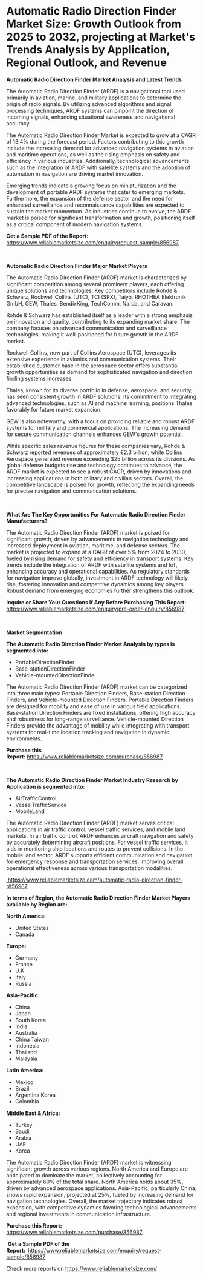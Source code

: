 <p><h1>Automatic Radio Direction Finder Market Size: Growth Outlook from 2025 to 2032, projecting at Market's Trends Analysis by Application, Regional Outlook, and Revenue</h1></p><p><strong>Automatic Radio Direction Finder Market Analysis and Latest Trends</strong></p>
<p><p>The Automatic Radio Direction Finder (ARDF) is a navigational tool used primarily in aviation, marine, and military applications to determine the origin of radio signals. By utilizing advanced algorithms and signal processing techniques, ARDF systems can pinpoint the direction of incoming signals, enhancing situational awareness and navigational accuracy.</p><p>The Automatic Radio Direction Finder Market is expected to grow at a CAGR of 13.4% during the forecast period. Factors contributing to this growth include the increasing demand for advanced navigation systems in aviation and maritime operations, as well as the rising emphasis on safety and efficiency in various industries. Additionally, technological advancements such as the integration of ARDF with satellite systems and the adoption of automation in navigation are driving market innovation. </p><p>Emerging trends indicate a growing focus on miniaturization and the development of portable ARDF systems that cater to emerging markets. Furthermore, the expansion of the defense sector and the need for enhanced surveillance and reconnaissance capabilities are expected to sustain the market momentum. As industries continue to evolve, the ARDF market is poised for significant transformation and growth, positioning itself as a critical component of modern navigation systems.</p></p>
<p><strong>Get a Sample PDF of the Report:&nbsp;</strong> <a href="https://www.reliablemarketsize.com/enquiry/request-sample/856987?utm_campaign=2291&utm_medium=2&utm_source=Github&utm_content=ia&utm_term=16022025&utm_id=automatic-radio-direction-finder">https://www.reliablemarketsize.com/enquiry/request-sample/856987</a></p>
<p>&nbsp;</p>
<p><strong>Automatic Radio Direction Finder Major Market Players</strong></p>
<p><p>The Automatic Radio Direction Finder (ARDF) market is characterized by significant competition among several prominent players, each offering unique solutions and technologies. Key competitors include Rohde & Schwarz, Rockwell Collins (UTC), TCI (SPX), Taiyo, RHOTHEA Elektronik GmbH, GEW, Thales, BendixKing, TechComm, Narda, and Caravan.</p><p>Rohde & Schwarz has established itself as a leader with a strong emphasis on innovation and quality, contributing to its expanding market share. The company focuses on advanced communication and surveillance technologies, making it well-positioned for future growth in the ARDF market.</p><p>Rockwell Collins, now part of Collins Aerospace (UTC), leverages its extensive experience in avionics and communication systems. Their established customer base in the aerospace sector offers substantial growth opportunities as demand for sophisticated navigation and direction finding systems increases.</p><p>Thales, known for its diverse portfolio in defense, aerospace, and security, has seen consistent growth in ARDF solutions. Its commitment to integrating advanced technologies, such as AI and machine learning, positions Thales favorably for future market expansion.</p><p>GEW is also noteworthy, with a focus on providing reliable and robust ARDF systems for military and commercial applications. The increasing demand for secure communication channels enhances GEW's growth potential.</p><p>While specific sales revenue figures for these companies vary, Rohde & Schwarz reported revenues of approximately €2.3 billion, while Collins Aerospace generated revenue exceeding $25 billion across its divisions. As global defense budgets rise and technology continues to advance, the ARDF market is expected to see a robust CAGR, driven by innovations and increasing applications in both military and civilian sectors. Overall, the competitive landscape is poised for growth, reflecting the expanding needs for precise navigation and communication solutions.</p></p>
<p>&nbsp;</p>
<p><strong>What Are The Key Opportunities For Automatic Radio Direction Finder Manufacturers?</strong></p>
<p><p>The Automatic Radio Direction Finder (ARDF) market is poised for significant growth, driven by advancements in navigation technology and increased deployment in aviation, maritime, and defense sectors. The market is projected to expand at a CAGR of over 5% from 2024 to 2030, fueled by rising demand for safety and efficiency in transport systems. Key trends include the integration of ARDF with satellite systems and IoT, enhancing accuracy and operational capabilities. As regulatory standards for navigation improve globally, investment in ARDF technology will likely rise, fostering innovation and competitive dynamics among key players. Robust demand from emerging economies further strengthens this outlook.</p></p>
<p><strong>Inquire or Share Your Questions If Any Before Purchasing This Report:</strong> <a href="https://www.reliablemarketsize.com/enquiry/pre-order-enquiry/856987?utm_campaign=2291&utm_medium=2&utm_source=Github&utm_content=ia&utm_term=16022025&utm_id=automatic-radio-direction-finder">https://www.reliablemarketsize.com/enquiry/pre-order-enquiry/856987</a></p>
<p>&nbsp;</p>
<p><strong>Market Segmentation</strong></p>
<p><strong>The Automatic Radio Direction Finder Market Analysis by types is segmented into:</strong></p>
<p><ul><li>PortableDirectionFinder</li><li>Base-stationDirectionFinder</li><li>Vehicle-mountedDirectionFinde</li></ul></p>
<p><p>The Automatic Radio Direction Finder (ARDF) market can be categorized into three main types: Portable Direction Finders, Base-station Direction Finders, and Vehicle-mounted Direction Finders. Portable Direction Finders are designed for mobility and ease of use in various field applications. Base-station Direction Finders are fixed installations, offering high accuracy and robustness for long-range surveillance. Vehicle-mounted Direction Finders provide the advantage of mobility while integrating with transport systems for real-time location tracking and navigation in dynamic environments.</p></p>
<p><strong>Purchase this Report:&nbsp;</strong><a href="https://www.reliablemarketsize.com/purchase/856987?utm_campaign=2291&utm_medium=2&utm_source=Github&utm_content=ia&utm_term=16022025&utm_id=automatic-radio-direction-finder">https://www.reliablemarketsize.com/purchase/856987</a></p>
<p>&nbsp;</p>
<p><strong>The Automatic Radio Direction Finder Market Industry Research by Application is segmented into:</strong></p>
<p><ul><li>AirTrafficControl</li><li>VesselTrafficService</li><li>MobileLand</li></ul></p>
<p><p>The Automatic Radio Direction Finder (ARDF) market serves critical applications in air traffic control, vessel traffic services, and mobile land markets. In air traffic control, ARDF enhances aircraft navigation and safety by accurately determining aircraft positions. For vessel traffic services, it aids in monitoring ship locations and routes to prevent collisions. In the mobile land sector, ARDF supports efficient communication and navigation for emergency response and transportation services, improving overall operational effectiveness across various transportation modalities.</p></p>
<p><a href="https://www.reliablemarketsize.com/automatic-radio-direction-finder-r856987?utm_campaign=2291&utm_medium=2&utm_source=Github&utm_content=ia&utm_term=16022025&utm_id=automatic-radio-direction-finder">&nbsp;https://www.reliablemarketsize.com/automatic-radio-direction-finder-r856987</a></p>
<p><strong>In terms of Region, the Automatic Radio Direction Finder Market Players available by Region are:</strong></p>
<p>
    <p> <strong> North America: </strong>
        <ul>
            <li>United States</li>
            <li>Canada</li>
        </ul>
        </p> 
    <p> <strong> Europe: </strong>
        <ul>
            <li>Germany</li>
            <li>France</li>
            <li>U.K.</li>
            <li>Italy</li>
            <li>Russia</li>
        </ul>
        </p> 
    <p> <strong> Asia-Pacific: </strong>
        <ul>
            <li>China</li>
            <li>Japan</li>
            <li>South Korea</li>
            <li>India</li>
            <li>Australia</li>
            <li>China Taiwan</li>
            <li>Indonesia</li>
            <li>Thailand</li>
            <li>Malaysia</li>
        </ul>
        </p> 
    <p> <strong> Latin America: </strong>
        <ul>
            <li>Mexico</li>
            <li>Brazil</li>
            <li>Argentina Korea</li>
            <li>Colombia</li>
        </ul>
        </p> 
    <p> <strong> Middle East & Africa: </strong>
        <ul>
            <li>Turkey</li>
            <li>Saudi</li>
            <li>Arabia</li>
            <li>UAE</li>
            <li>Korea</li>
        </ul>
    </p>
    </p>
<p><p>The Automatic Radio Direction Finder (ARDF) market is witnessing significant growth across various regions. North America and Europe are anticipated to dominate the market, collectively accounting for approximately 60% of the total share. North America holds about 35%, driven by advanced aerospace applications. Asia-Pacific, particularly China, shows rapid expansion, projected at 25%, fueled by increasing demand for navigation technologies. Overall, the market trajectory indicates robust expansion, with competitive dynamics favoring technological advancements and regional investments in communication infrastructure.</p></p>
<p><strong>Purchase this Report: </strong><a href="https://www.reliablemarketsize.com/purchase/856987?utm_campaign=2291&utm_medium=2&utm_source=Github&utm_content=ia&utm_term=16022025&utm_id=automatic-radio-direction-finder">https://www.reliablemarketsize.com/purchase/856987</a></p>
<p>&nbsp;<strong>Get a Sample PDF of the Report:&nbsp;&nbsp;</strong><a href="https://www.reliablemarketsize.com/enquiry/request-sample/856987?utm_campaign=2291&utm_medium=2&utm_source=Github&utm_content=ia&utm_term=16022025&utm_id=automatic-radio-direction-finder">https://www.reliablemarketsize.com/enquiry/request-sample/856987</a></p>
<p><strong></strong></p>
<p>Check more reports on <a href="https://www.reliablemarketsize.com/?utm_campaign=2291&utm_medium=2&utm_source=Github&utm_content=ia&utm_term=16022025&utm_id=automatic-radio-direction-finder">https://www.reliablemarketsize.com/</a></p>